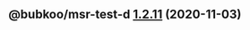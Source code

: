 ## @bubkoo/msr-test-d [1.2.11](https://github.com/bubkoo/monorepo-semantic-release/compare/@bubkoo/msr-test-d@1.2.10...@bubkoo/msr-test-d@1.2.11) (2020-11-03)
